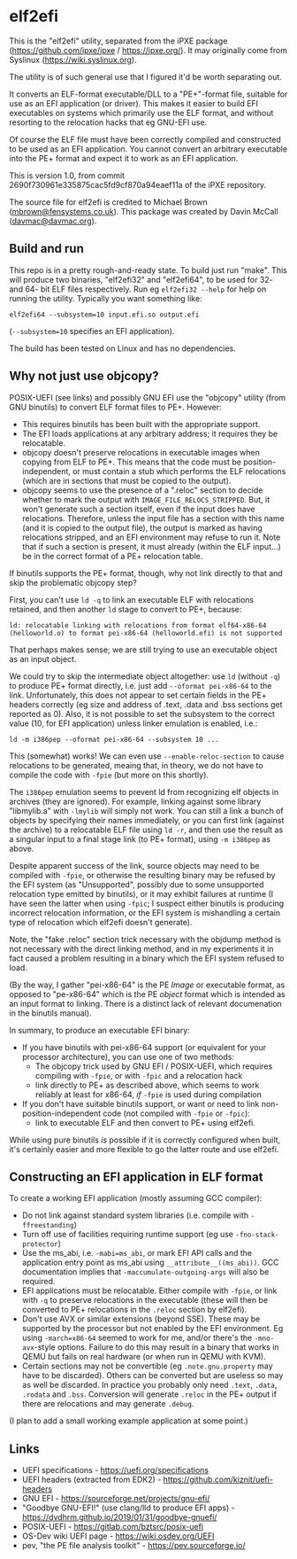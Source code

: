 # elf2efi

This is the "elf2efi" utility, separated from the iPXE package
(https://github.com/ipxe/ipxe / https://ipxe.org/). It may originally
come from Syslinux (https://wiki.syslinux.org).

The utility is of such general use that I figured it'd be worth separating out.

It converts an ELF-format executable/DLL to a "PE+"-format file, suitable for
use as an EFI application (or driver). This makes it easier to build EFI
executables on systems which primarily use the ELF format, and without
resorting to the relocation hacks that eg GNU-EFI use.

Of course the ELF file must have been correctly compiled and constructed to
be used as an EFI application. You cannot convert an arbitrary executable
into the PE+ format and expect it to work as an EFI application.

This is version 1.0, from commit 2690f730961e335875cac5fd9cf870a94eaef11a
of the iPXE repository.

The source file for elf2efi is credited to Michael Brown
(mbrown@fensystems.co.uk). This package was created by Davin McCall
(davmac@davmac.org).

## Build and run

This repo is in a pretty rough-and-ready state. To build just run "make".
This will produce two binaries, "elf2efi32" and "elf2efi64", to be used for
32- and 64- bit ELF files respectively. Run eg `elf2efi32 --help` for help
on running the utility. Typically you want something like:

```
elf2efi64 --subsystem=10 input.efi.so output.efi
```

(`--subsystem=10` specifies an EFI application).

The build has been tested on Linux and has no dependencies. 

## Why not just use objcopy?

POSIX-UEFI (see links) and possibly GNU EFI use the "objcopy" utility (from
GNU binutils) to convert ELF format files to PE+. However:

 * This requires binutils has been built with the appropriate support.
 * The EFI loads applications at any arbitrary address; it requires they be
   relocatable.
 * objcopy doesn't preserve relocations in executable images when copying
   from ELF to PE+. This means that the code must be position-independent,
   or must contain a stub which performs the ELF relocations (which are in
   sections that must be copied to the output).
 * objcopy seems to use the presence of a ".reloc" section to decide whether
   to mark the output with `IMAGE_FILE_RELOCS_STRIPPED`. But, it won't
   generate such a section itself, even if the input does have relocations.
   Therefore, unless the input file has a section with this name (and it is
   copied to the output file), the output is marked as having relocations
   stripped, and an EFI environment may refuse to run it. Note that if such
   a section is present, it must already (within the ELF input...) be in the
   correct format of a PE+ relocation table.

If binutils supports the PE+ format, though, why not link directly to that
and skip the problematic objcopy step?

First, you can't use `ld -q` to link an executable ELF with relocations
retained, and then another `ld` stage to convert to PE+, because:

```
ld: relocatable linking with relocations from format elf64-x86-64 (helloworld.o) to format pei-x86-64 (helloworld.efi) is not supported
```

That perhaps makes sense; we are still trying to use an executable object as
an input object.

We could try to skip the intermediate object altogether: use `ld` (without
`-q`) to produce PE+ format directly, i.e. just add `--oformat pei-x86-64`
to the link. Unfortunately, this does not appear to set certain fields in the
PE+ headers correctly (eg size and address of .text, .data and .bss sections
get reported as 0). Also, it is not possible to set the subsystem to the
correct value (10, for EFI application) unless linker emulation is enabled,
i.e.:

```
ld -m i386pep --oformat pei-x86-64 --subsystem 10 ...
```

This (somewhat) works! We can even use `--enable-reloc-section` to cause
relocations to be generated, meaing that, in theory, we do not have to
compile the code with `-fpie` (but more on this shortly).

The `i386pep` emulation seems to prevent ld from recognizing elf objects in
archives (they are ignored). For example, linking against some library
"libmylib.a" with `-lmylib` will simply not work. You can still a link a bunch
of objects by specifying their names immediately, or you can first link
(against the archive) to a relocatable ELF file using `ld -r`, and then use the
result as a singular input to a final stage link (to PE+ format), using
`-m i386pep` as above.

Despite apparent success of the link, source objects may need to be compiled
with `-fpie`, or otherwise the resulting binary may be refused by the EFI
system (as "Unsupported", possibly due to some unsupported relocation type
emitted by binutils), or it may exhibit failures at runtime (I have seen the
latter when using `-fpic`; I suspect either binutils is producing incorrect
relocation information, or the EFI system is mishandling a certain type of
relocation which elf2efi doesn't generate).

Note, the "fake .reloc" section trick necessary with the objdump method is
not necessary with the direct linking method, and in my experiments it in
fact caused a problem resulting in a binary which the EFI system refused to
load.

(By the way, I gather "pei-x86-64" is the PE *Image* or executable format, as
opposed to "pe-x86-64" which is the PE *object* format which is intended as an
input format to linking. There is a distinct lack of relevant documenation in
the binutils manual).

In summary, to produce an executable EFI binary:
 * If you have binutils with pei-x86-64 support (or equivalent for your
   processor architecture), you can use one of two methods:
   * The objcopy trick used by GNU EFI / POSIX-UEFI, which requires
     compiling with `-fpie`, or with `-fpic` and a relocation hack
   * link directly to PE+ as described above, which seems to work reliably
     at least for x86-64, *if* `-fpie` is used during compilation
 * If you don't have suitable binutils support, or want or need to link
   non-position-independent code (not compiled with `-fpie` or `-fpic`):
   * link to executable ELF and then convert to PE+ using elf2efi.

While using pure binutils *is* possible if it is correctly configured when
built, it's certainly easier and more flexible to go the latter route and
use elf2efi.

## Constructing an EFI application in ELF format

To create a working EFI application (mostly assuming GCC compiler):

 * Do not link against standard system libraries (i.e. compile with
   `-ffreestanding`)
 * Turn off use of facilities requiring runtime support (eg use
   `-fno-stack-protector`)
 * Use the ms_abi, i.e. `-mabi=ms_abi`, or mark EFI API calls and the
   application entry point as ms_abi using `__attribute__((ms_abi))`.
   GCC documentation implies that `-maccumulate-outgoing-args` will also be
   required.
 * EFI applications must be relocatable. Either compile with `-fpie`, or
   link with `-q` to preserve relocations in the executable (these will then
   be converted to PE+ relocations in the `.reloc` section by elf2efi).
 * Don't use AVX or similar extensions (beyond SSE). These may be supported
   by the processor but not enabled by the EFI environment. Eg using
   `-march=x86-64` seemed to work for me, and/or there's the `-mno-avx`-style
   options. Failure to do this may result in a binary that works in QEMU but
   fails on real hardware (or when run in QEMU with KVM).
 * Certain sections may not be convertible (eg `.note.gnu.property` may have
   to be discarded). Others can be converted but are useless so may as well
   be discarded. In practice you probably only need `.text`, `.data`,
   `.rodata` and `.bss`. Conversion will generate `.reloc` in the PE+ output
   if there are relocations and may generate `.debug`.

(I plan to add a small working example application at some point.)

## Links

 * UEFI specifications - https://uefi.org/specifications
 * UEFI headers (extracted from EDK2) - https://github.com/kiznit/uefi-headers
 * GNU EFI - https://sourceforge.net/projects/gnu-efi/
 * "Goodbye GNU-EFI!" (use clang/lld to produce EFI apps) - https://dvdhrm.github.io/2019/01/31/goodbye-gnuefi/
 * POSIX-UEFI - https://gitlab.com/bztsrc/posix-uefi
 * OS-Dev wiki UEFI page - https://wiki.osdev.org/UEFI
 * pev, "the PE file analysis toolkit" - https://pev.sourceforge.io/
